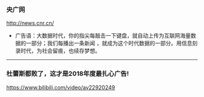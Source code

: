 ### 央广网
http://news.cnr.cn/
- 广告语：大数据时代，你的指尖每敲击一下键盘，就自动上传为互联网海量数据的一部分；我们每播出一条新闻 ，就成为这个时代数据的一部分。用信息刻录时代，为社会留痕，也续存梦想。
---
### 杜蕾斯都败了，这才是2018年度最扎心广告!
https://www.bilibili.com/video/av22920249